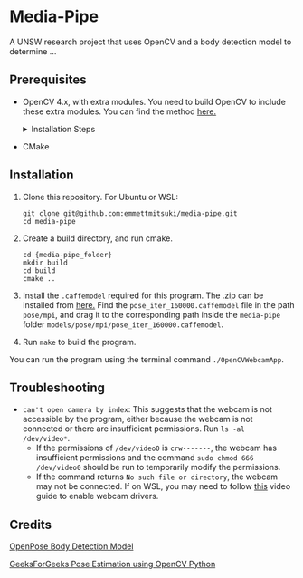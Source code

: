 # Media-Pipe
A UNSW research project that uses OpenCV and a body detection model to determine ...

## Prerequisites
* OpenCV 4.x, with extra modules. You need to build OpenCV to include these extra modules. You can find the method [here.](https://github.com/opencv/opencv_contrib)
    <details>
    <summary>Installation Steps</summary>

    1. Download OpenCV and the extra modules.
        ```
            git clone https://github.com/opencv/opencv.git
            git clone https://github.com/opencv/opencv_contrib.git
        ```
    2. Make the build directory, and configure OpenCV. Note:
    * The `-D CUDA_ARCH_BIN` tag; you need to set this value according to your GPU's architecture, which you can find [here.](https://developer.nvidia.com/cuda-gpus) For example, a RTX 3000 series GPU has value 8.6.
    * The `-DOPENCV_EXTRA_MODULES_PATH` tag; this should be set to the path where you cloned `opencv_contrib`. Represent this path as `[path]`.
        ```
        cmake -DCMAKE_BUILD_TYPE=Release \
            -DCMAKE_INSTALL_PREFIX=/usr/local \
            -DWITH_CUDA=ON \
            -DWITH_CUDNN=OFF \
            -DCUDA_ARCH_BIN=8.6 \
            -DWITH_TBB=ON \
            -DWITH_V4L=ON \
            -DWITH_QT=ON \
            -DWITH_OPENGL=ON \
            -DBUILD_EXAMPLES=ON \
            -DOPENCV_GENERATE_PKGCONFIG=ON \
            -DOPENCV_EXTRA_MODULES_PATH=[path]/modules \
            ..
        ```
    3. Compile OpenCV with the terminal commands `make -j$(nproc)` and then `sudo make install`.
    </details>

* CMake

## Installation
1. Clone this repository.
For Ubuntu or WSL:
    ```
    git clone git@github.com:emmettmitsuki/media-pipe.git
    cd media-pipe
    ```

2. Create a build directory, and run cmake.
    ```
    cd {media-pipe_folder}
    mkdir build
    cd build
    cmake ..
    ```

3. Install the `.caffemodel` required for this program. The .zip can be installed from [here.](https://drive.google.com/file/d/1QCSxJZpnWvM00hx49CJ2zky7PWGzpcEh/edit) Find the `pose_iter_160000.caffemodel` file in the path `pose/mpi`, and drag it to the corresponding path inside the `media-pipe` folder `models/pose/mpi/pose_iter_160000.caffemodel`.

4. Run `make` to build the program.


You can run the program using the terminal command `./OpenCVWebcamApp`.

## Troubleshooting
* `can't open camera by index`: This suggests that the webcam is not accessible by the program, either because the webcam is not connected or there are insufficient permissions. Run `ls -al /dev/video*`.
    * If the permissions of `/dev/video0` is `crw-------`, the webcam has insufficient permissions and the command `sudo chmod 666 /dev/video0` should be run to temporarily modify the permissions.
    * If the command returns `No such file or directory`, the webcam may not be connected. If on WSL, you may need to follow [this](https://www.youtube.com/watch?v=t_YnACEPmrM) video guide to enable webcam drivers.

## Credits
[OpenPose Body Detection Model](https://github.com/CMU-Perceptual-Computing-Lab/openpose/tree/master)

[GeeksForGeeks Pose Estimation using OpenCV Python](https://www.geeksforgeeks.org/python-opencv-pose-estimation/)
